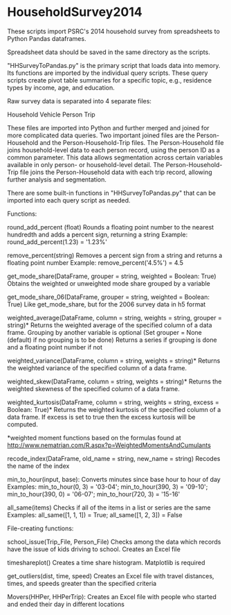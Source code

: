 HouseholdSurvey2014
===================

These scripts import PSRC's 2014 household survey from spreadsheets to Python Pandas dataframes.

Spreadsheet data should be saved in the same directory as the scripts. 

"HHSurveyToPandas.py" is the primary script that loads data into memory. Its functions are imported by the individual query scripts. These query scripts create pivot table summaries for a specific topic, e.g., residence types by income, age, and education. 

Raw survey data is separated into 4 separate files:

Household
Vehicle
Person
Trip

These files are imported into Python and further merged and joined for more complicated data queries. Two important joined files are the Person-Household and the Person-Household-Trip files. The Person-Household file joins household-level data to each person record, using the person ID as a common parameter. This data allows segmentation across certain variables available in only person- or household-level detail. The Person-Household-Trip file joins the Person-Household data with each trip record, allowing further analysis and segmentation.

There are some built-in functions in "HHSurveyToPandas.py" that can be imported into each query script as needed.

Functions:

round_add_percent (float)
Rounds a floating point number to the nearest hundredth and adds a percent sign, returning a string
Example: round_add_percent(1.23) = '1.23%'

remove_percent(string)
Removes a percent sign from a string and returns a floating point number
Example: remove_percent('4.5%') = 4.5

get_mode_share(DataFrame, grouper = string, weighted = Boolean: True)
Obtains the weighted or unweighted mode share grouped by a variable

get_mode_share_06(DataFrame, grouper = string, weighted = Boolean: True)
Like get_mode_share, but for the 2006 survey data in h5 format

weighted_average(DataFrame, column = string, weights = string, grouper = string)*
Returns the weighted average of the specified column of a data frame. Grouping by another variable is optional
(Set grouper = None (default) if no grouping is to be done)
Returns a series if grouping is done and a floating point number if not

weighted_variance(DataFrame, column = string, weights = string)*
Returns the weighted variance of the specified column of a data frame.

weighted_skew(DataFrame, column = string, weights = string)*
Returns the weighted skewness of the specified column of a data frame.

weighted_kurtosis(DataFrame, column = string, weights = string, excess = Boolean: True)*
Returns the weighted kurtosis of the specified column of a data frame. If excess is set to true then the excess kurtosis will be computed.

*weighted moment functions based on the formulas found at http://www.nematrian.com/R.aspx?p=WeightedMomentsAndCumulants

recode_index(DataFrame, old_name = string, new_name = string)
Recodes the name of the index

min_to_hour(input, base):
Converts minutes since base hour to hour of day
Examples: min_to_hour(0, 3) = '03-04'; min_to_hour(390, 3) = '09-10'; min_to_hour(390, 0) = '06-07'; min_to_hour(720, 3) = '15-16'

all_same(items)
Checks if all of the items in a list or series are the same
Examples: all_same([1, 1, 1]) = True; all_same([1, 2, 3]) = False


File-creating functions:

school_issue(Trip_File, Person_File)
Checks among the data which records have the issue of kids driving to school. Creates an Excel file

timeshareplot()
Creates a time share histogram. Matplotlib is required

get_outliers(dist, time, speed)
Creates an Excel file with travel distances, times, and speeds greater than the specified criteria

Movers(HHPer, HHPerTrip):
Creates an Excel file with people who started and ended their day in different locations


